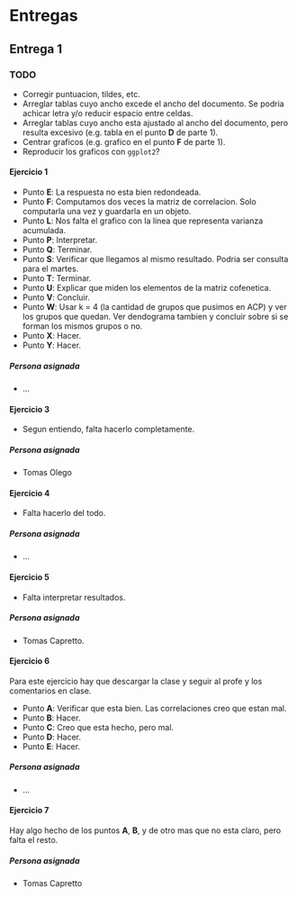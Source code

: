 # Entregas

## Entrega 1

### TODO

* Corregir puntuacion, tildes, etc. 
* Arreglar tablas cuyo ancho excede el ancho del documento. Se podria achicar
letra y/o reducir espacio entre celdas.
* Arreglar tablas cuyo ancho esta ajustado al ancho del documento, pero resulta
excesivo (e.g. tabla en el punto **D** de parte 1).
* Centrar graficos (e.g. grafico en el punto **F** de parte 1).
* Reproducir los graficos con `ggplot2`?

#### Ejercicio 1

* Punto **E**: La respuesta no esta bien redondeada.
* Punto **F**: Computamos dos veces la matriz de correlacion. Solo computarla
una vez y guardarla en un objeto.
* Punto **L**: Nos falta el grafico con la linea que representa varianza 
acumulada.
* Punto **P**: Interpretar.
* Punto **Q**: Terminar.
* Punto **S**: Verificar que llegamos al mismo resultado. Podria ser consulta
para el martes.
* Punto **T**: Terminar.
* Punto **U**: Explicar que miden los elementos de la matriz cofenetica.
* Punto **V**: Concluir.
* Punto **W**: Usar k = 4 (la cantidad de grupos que pusimos en ACP) y ver 
los grupos que quedan. Ver dendograma tambien y concluir sobre si se forman 
los mismos grupos o no.
* Punto **X**: Hacer.
* Punto **Y**: Hacer.

##### Persona asignada

* ...

#### Ejercicio 3

* Segun entiendo, falta hacerlo completamente.

##### Persona asignada

* Tomas Olego

#### Ejercicio 4

* Falta hacerlo del todo.

##### Persona asignada

* ...

#### Ejercicio 5

* Falta interpretar resultados.

##### Persona asignada

* Tomas Capretto.

#### Ejercicio 6

Para este ejercicio hay que descargar la clase y seguir al profe y los 
comentarios en clase.

* Punto **A**: Verificar que esta bien. Las correlaciones creo que estan mal.
* Punto **B**: Hacer.
* Punto **C**: Creo que esta hecho, pero mal.
* Punto **D**: Hacer.
* Punto **E**: Hacer.

##### Persona asignada

* ...

#### Ejercicio 7

Hay algo hecho de los puntos **A**, **B**, y de otro mas que no esta claro,
pero falta el resto.

##### Persona asignada

* Tomas Capretto

